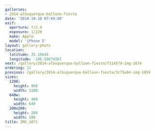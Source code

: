 ```yaml
---
galleries:
- 2014-albuquerque-balloon-fiesta
date: '2014-10-10 07:49:00'
exif:
  aperture: f/2.4
  exposure: 1/220
  make: Apple
  model: 'iPhone 5'
layout: gallery-photo
location:
  latitude: 35.19645
  longitude: -106.59674167
next: /gallery/2014-albuquerque-balloon-fiesta/f114579-img-1074
ordering: 11
previous: /gallery/2014-albuquerque-balloon-fiesta/3c75e84-img-1059
sizes:
  1280:
    height: 960
    width: 1280
  640w:
    height: 480
    width: 640
  200x200:
    height: 200
    width: 200
title: IMG_1071
---
```

